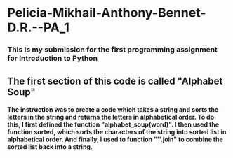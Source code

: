 # Pelicia-Mikhail-Anthony-Bennet-D.R.--PA_1
### This is my submission for the first programming assignment for Introduction to Python

## The first section of this code is called "Alphabet Soup"
#### The instruction was to create a code which takes a string and sorts the letters in the string and returns the letters in alphabetical order. To do this, I first defined the function "alphabet_soup(word)". I then used the function sorted, which sorts the characters of the string into sorted list in alphabetical order. And finally, I used to function "''.join" to combine the sorted list back into a string.


